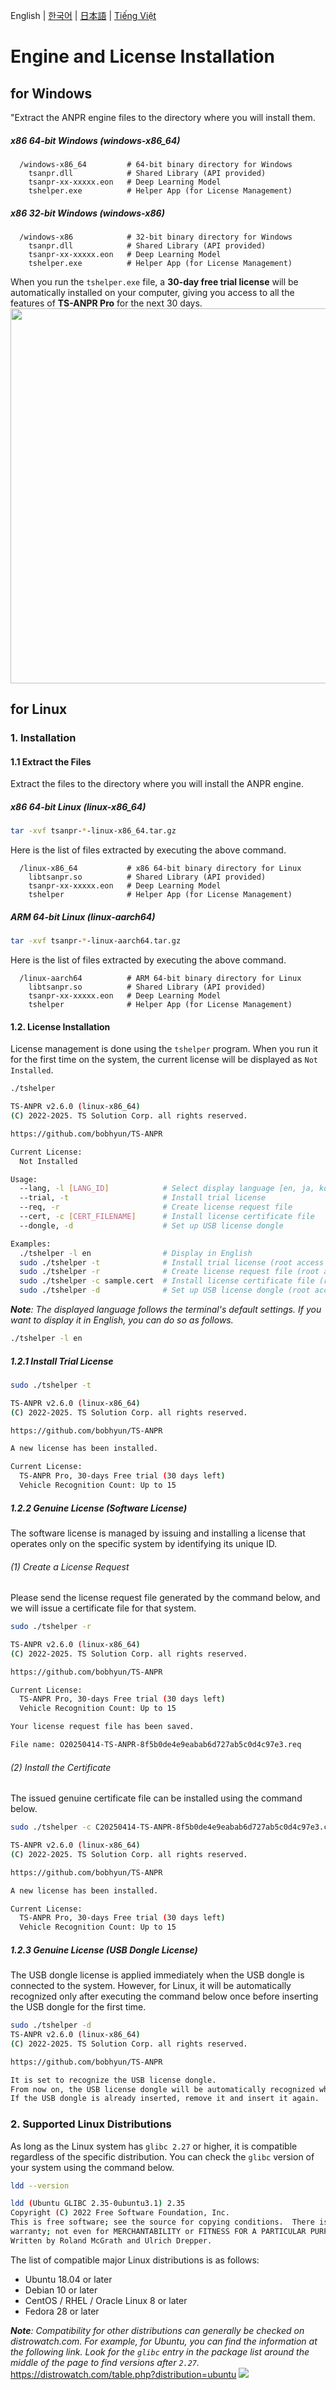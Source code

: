 English | [한국어](doc.i18n/ko-KR/Usage.md) | [日本語](doc.i18n/ja-JP/Usage.md) | [Tiếng Việt](doc.i18n/vi-VN/Usage.md)

# Engine and License Installation

## for Windows

"Extract the ANPR engine files to the directory where you will install them.

##### x86 64-bit Windows (windows-x86_64)

```
  /windows-x86_64         # 64-bit binary directory for Windows
    tsanpr.dll            # Shared Library (API provided)
    tsanpr-xx-xxxxx.eon   # Deep Learning Model
    tshelper.exe          # Helper App (for License Management)
```

##### x86 32-bit Windows (windows-x86)

```
  /windows-x86            # 32-bit binary directory for Windows
    tsanpr.dll            # Shared Library (API provided)
    tsanpr-xx-xxxxx.eon   # Deep Learning Model
    tshelper.exe          # Helper App (for License Management)
```

When you run the `tshelper.exe` file, a **30-day free trial license** will be automatically installed on your computer, giving you access to all the features of **TS-ANPR Pro** for the next 30 days.
<img src="img/trialLicense.png" width="600" />

## for Linux

### 1. Installation

#### 1.1 Extract the Files

Extract the files to the directory where you will install the ANPR engine.

##### x86 64-bit Linux (linux-x86_64)

```sh
tar -xvf tsanpr-*-linux-x86_64.tar.gz
```

Here is the list of files extracted by executing the above command.

```
  /linux-x86_64           # x86 64-bit binary directory for Linux
    libtsanpr.so          # Shared Library (API provided)
    tsanpr-xx-xxxxx.eon   # Deep Learning Model
    tshelper              # Helper App (for License Management)
```

##### ARM 64-bit Linux (linux-aarch64)

```sh
tar -xvf tsanpr-*-linux-aarch64.tar.gz
```

Here is the list of files extracted by executing the above command.

```
  /linux-aarch64          # ARM 64-bit binary directory for Linux
    libtsanpr.so          # Shared Library (API provided)
    tsanpr-xx-xxxxx.eon   # Deep Learning Model
    tshelper              # Helper App (for License Management)
```

#### 1.2. License Installation

License management is done using the `tshelper` program. When you run it for the first time on the system, the current license will be displayed as `Not Installed`.

```sh
./tshelper

TS-ANPR v2.6.0 (linux-x86_64)
(C) 2022-2025. TS Solution Corp. all rights reserved.

https://github.com/bobhyun/TS-ANPR

Current License:
  Not Installed

Usage:
  --lang, -l [LANG_ID]            # Select display language [en, ja, ko, vi]
  --trial, -t                     # Install trial license
  --req, -r                       # Create license request file
  --cert, -c [CERT_FILENAME]      # Install license certificate file
  --dongle, -d                    # Set up USB license dongle

Examples:
  ./tshelper -l en                # Display in English
  sudo ./tshelper -t              # Install trial license (root access required)
  sudo ./tshelper -r              # Create license request file (root access required)
  sudo ./tshelper -c sample.cert  # Install license certificate file (root access required)
  sudo ./tshelper -d              # Set up USB license dongle (root access required)
```

_**Note**: The displayed language follows the terminal's default settings. If you want to display it in English, you can do so as follows._

```sh
./tshelper -l en
```

##### 1.2.1 Install Trial License

```sh
sudo ./tshelper -t

TS-ANPR v2.6.0 (linux-x86_64)
(C) 2022-2025. TS Solution Corp. all rights reserved.

https://github.com/bobhyun/TS-ANPR

A new license has been installed.

Current License:
  TS-ANPR Pro, 30-days Free trial (30 days left)
  Vehicle Recognition Count: Up to 15
```

##### 1.2.2 Genuine License (Software License)

The software license is managed by issuing and installing a license that operates only on the specific system by identifying its unique ID.

###### (1) Create a License Request

Please send the license request file generated by the command below, and we will issue a certificate file for that system.

```sh
sudo ./tshelper -r

TS-ANPR v2.6.0 (linux-x86_64)
(C) 2022-2025. TS Solution Corp. all rights reserved.

https://github.com/bobhyun/TS-ANPR

Current License:
  TS-ANPR Pro, 30-days Free trial (30 days left)
  Vehicle Recognition Count: Up to 15

Your license request file has been saved.

File name: O20250414-TS-ANPR-8f5b0de4e9eabab6d727ab5c0d4c97e3.req
```

###### (2) Install the Certificate

The issued genuine certificate file can be installed using the command below.

```sh
sudo ./tshelper -c C20250414-TS-ANPR-8f5b0de4e9eabab6d727ab5c0d4c97e3.cert

TS-ANPR v2.6.0 (linux-x86_64)
(C) 2022-2025. TS Solution Corp. all rights reserved.

https://github.com/bobhyun/TS-ANPR

A new license has been installed.

Current License:
  TS-ANPR Pro, 30-days Free trial (30 days left)
  Vehicle Recognition Count: Up to 15
```

##### 1.2.3 Genuine License (USB Dongle License)

The USB dongle license is applied immediately when the USB dongle is connected to the system. However, for Linux, it will be automatically recognized only after executing the command below once before inserting the USB dongle for the first time.

```sh
sudo ./tshelper -d
TS-ANPR v2.6.0 (linux-x86_64)
(C) 2022-2025. TS Solution Corp. all rights reserved.

https://github.com/bobhyun/TS-ANPR

It is set to recognize the USB license dongle.
From now on, the USB license dongle will be automatically recognized when inserted into the system.
If the USB dongle is already inserted, remove it and insert it again.
```

### 2. Supported Linux Distributions

As long as the Linux system has `glibc 2.27` or higher, it is compatible regardless of the specific distribution.
You can check the `glibc` version of your system using the command below.

```sh
ldd --version

ldd (Ubuntu GLIBC 2.35-0ubuntu3.1) 2.35
Copyright (C) 2022 Free Software Foundation, Inc.
This is free software; see the source for copying conditions.  There is NO
warranty; not even for MERCHANTABILITY or FITNESS FOR A PARTICULAR PURPOSE.
Written by Roland McGrath and Ulrich Drepper.
```

The list of compatible major Linux distributions is as follows:

- Ubuntu 18.04 or later
- Debian 10 or later
- CentOS / RHEL / Oracle Linux 8 or later
- Fedora 28 or later

_**Note**: Compatibility for other distributions can generally be checked on distrowatch.com. For example, for Ubuntu, you can find the information at the following link. Look for the `glibc` entry in the package list around the middle of the page to find versions after `2.27`._
https://distrowatch.com/table.php?distribution=ubuntu
![](img/ubuntu.png)
